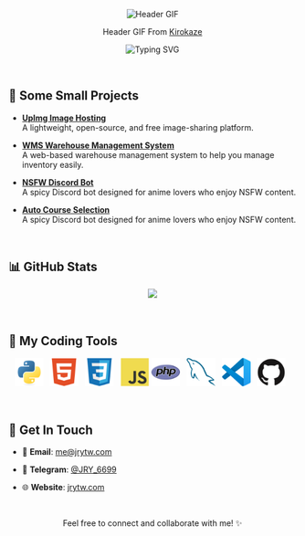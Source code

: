 <p align="center">
  <img src="https://i.imgur.com/ne50IQV.gif" alt="Header GIF" />
</p>

<p align="center">
  Header GIF From <a href="https://www.deviantart.com/kirokaze" target="_blank">Kirokaze</a>
</p>

<p align="center">
  <img src="https://readme-typing-svg.herokuapp.com?font=Fira+Code&size=24&duration=2500&pause=500&color=0096FF&center=true&vCenter=true&lines=Hello,+I'm+JRY+%F0%9F%91%8B;A+high+school+student;From+Taiwan+%F0%9F%87%B9%F0%9F%87%BC;Exploring+the+world+of;Programming!!!" alt="Typing SVG" />
</p>

&nbsp;

## 👜 Some Small Projects

- [**UpImg Image Hosting**](https://github.com/JerryYu1013/UpImg)  
  A lightweight, open-source, and free image-sharing platform.

- [**WMS Warehouse Management System**](https://github.com/JerryYu1013/WMS)  
  A web-based warehouse management system to help you manage inventory easily.

- [**NSFW Discord Bot**](https://github.com/JerryYu1013/NSFW-Discord-Bot)  
  A spicy Discord bot designed for anime lovers who enjoy NSFW content.

- [**Auto Course Selection**](https://github.com/JerryYu1013/NSFW-Discord-Bot)  
  A spicy Discord bot designed for anime lovers who enjoy NSFW content.

&nbsp;

## 📊 GitHub Stats

<p align="center">
  <img src="https://github-readme-stats.vercel.app/api/top-langs/?username=JerryYu1013&layout=compact&theme=tokyonight" />
</p>

&nbsp;

## 🔧 My Coding Tools

<p align="center">
  <img src="https://raw.githubusercontent.com/devicons/devicon/1119b9f84c0290e0f0b38982099a2bd027a48bf1/icons/python/python-original.svg" alt="Python" width="50" height="50"/> &nbsp;
  <img src="https://raw.githubusercontent.com/devicons/devicon/1119b9f84c0290e0f0b38982099a2bd027a48bf1/icons/html5/html5-plain.svg" alt="HTML" width="50" height="50"/> &nbsp;
  <img src="https://raw.githubusercontent.com/devicons/devicon/1119b9f84c0290e0f0b38982099a2bd027a48bf1/icons/css3/css3-original.svg" alt="CSS" width="50" height="50"/> &nbsp;
  <img src="https://raw.githubusercontent.com/devicons/devicon/1119b9f84c0290e0f0b38982099a2bd027a48bf1/icons/javascript/javascript-original.svg" alt="JavaScript" width="50" height="50"/> 
  <img src="https://raw.githubusercontent.com/devicons/devicon/1119b9f84c0290e0f0b38982099a2bd027a48bf1/icons/php/php-original.svg" alt="PHP" width="50" height="50"/> &nbsp;
  <img src="https://raw.githubusercontent.com/devicons/devicon/1119b9f84c0290e0f0b38982099a2bd027a48bf1/icons/mysql/mysql-original.svg" alt="MySQL" width="50" height="50"/> &nbsp;
  <img src="https://raw.githubusercontent.com/devicons/devicon/1119b9f84c0290e0f0b38982099a2bd027a48bf1/icons/vscode/vscode-original.svg" alt="VSCode" width="50" height="50"/> &nbsp;
  <img src="https://raw.githubusercontent.com/devicons/devicon/1119b9f84c0290e0f0b38982099a2bd027a48bf1/icons/github/github-original.svg" alt="GitHub" width="50" height="50"/> &nbsp;
</p>

&nbsp;

## 📨 Get In Touch

- 📧 **Email**: [me@jrytw.com](mailto:me@jrytw.com)

- 📱 **Telegram**: [@JRY_6699](https://t.me/JRY_6699)

- 🌐 **Website**: [jrytw.com](https://jrytw.com)

&nbsp;

<p align="center">
  Feel free to connect and collaborate with me! ✨
</p>
